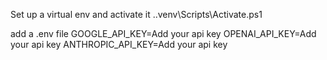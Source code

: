 Set up a virtual env 
and activate it .\.venv\Scripts\Activate.ps1

add a .env file
GOOGLE_API_KEY=Add your api key
OPENAI_API_KEY=Add your api key
ANTHROPIC_API_KEY=Add your api key
